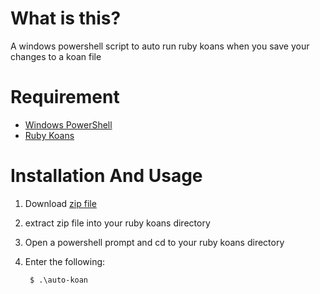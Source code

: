 What is this?
===========

A windows powershell script to auto run ruby koans when you save your changes to a koan file

Requirement
===========

- [Windows PowerShell](http://technet.microsoft.com/en-us/library/bb978526.aspx)
- [Ruby Koans](http://rubykoans.com/windows)

Installation And Usage
======================

1. Download [zip file](https://github.com/ilude/AutoKoan/zipball/master)
2. extract zip file into your ruby koans directory
3. Open a powershell prompt and cd to your ruby koans directory
4. Enter the following:

		$ .\auto-koan
